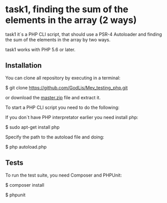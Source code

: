task1, finding the sum of the elements in the array (2 ways)
=============================================================

task1 it`s a PHP CLI script, that should use a PSR-4 Autoloader and finding the sum of the elements in the array by two ways.

task1 works with PHP 5.6 or later.


Installation
------------

You can clone all repository by executing in a terminal:

$ git clone https://github.com/GodLis/Mev_testing_php.git

or download the [master.zip](https://github.com/GodLis/Mev_testing_php/archive/master.zip) file and extract it.

To start a PHP CLI script you need to do the following:

If you don`t have PHP interpretator earlier you need install php:

$ sudo apt-get install php

Specify the path to the autoload file and doing:

$ php autoload.php


Tests
-----

To run the test suite, you need Composer and PHPUnit:

$ composer install

$ phpunit

